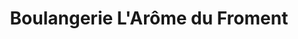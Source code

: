 ---
title: "Boulangerie L'Arôme du Froment"
url: /vaudreuil-dorion/boulangerie-larome-du-froment/
shop: Bäckerei
---
